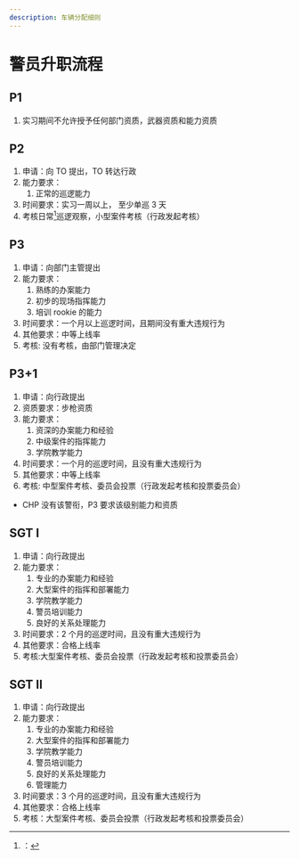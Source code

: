 ```yaml
---
description: 车辆分配细则
---
```


# 警员升职流程

## P1

1. 实习期间不允许授予任何部门资质，武器资质和能力资质

## P2

1. 申请：向 TO 提出，TO 转达行政
2. 能力要求：
   1. 正常的巡逻能力
3. 时间要求：实习一周以上， 至少单巡 3 天
4. 考核日常[^1]巡逻观察，小型案件考核（行政发起考核）

## P3

1. 申请：向部门主管提出
2. 能力要求：
   1. 熟练的办案能力
   2. 初步的现场指挥能力
   3. 培训 rookie 的能力
3. 时间要求：一个月以上巡逻时间，且期间没有重大违规行为
4. 其他要求：中等上线率
5. 考核: 没有考核，由部门管理决定

## P3+1

1. 申请：向行政提出
2. 资质要求：步枪资质
3. 能力要求：
   1. 资深的办案能力和经验
   2. 中级案件的指挥能力
   3. 学院教学能力
4. 时间要求：一个月的巡逻时间，且没有重大违规行为
5. 其他要求：中等上线率
6. 考核: 中型案件考核、委员会投票（行政发起考核和投票委员会）

* CHP 没有该警衔，P3 要求该级别能力和资质

## SGT I

1. 申请：向行政提出
2. 能力要求：
   1. 专业的办案能力和经验
   2. 大型案件的指挥和部署能力
   3. 学院教学能力
   4. 警员培训能力
   5. 良好的关系处理能力
3. 时间要求：2 个月的巡逻时间，且没有重大违规行为
4. 其他要求：合格上线率
5. 考核:大型案件考核、委员会投票（行政发起考核和投票委员会）

## SGT II

1. 申请：向行政提出
2. 能力要求：
   1. 专业的办案能力和经验
   2. 大型案件的指挥和部署能力
   3. 学院教学能力
   4. 警员培训能力
   5. 良好的关系处理能力
   6. 管理能力
3. 时间要求：3 个月的巡逻时间，且没有重大违规行为
4. 其他要求：合格上线率
5. 考核：大型案件考核、委员会投票（行政发起考核和投票委员会）

[^1]: ：
